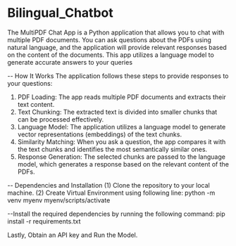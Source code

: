# Bilingual_Chatbot

The MultiPDF Chat App is a Python application that allows you to chat with multiple PDF documents. You can ask questions about the PDFs using natural language, and the application will provide relevant responses based on the content of the documents. This app utilizes a language model to generate accurate answers to your queries



-- How It Works
The application follows these steps to provide responses to your questions:
1. PDF Loading: The app reads multiple PDF documents and extracts their text content.
2. Text Chunking: The extracted text is divided into smaller chunks that can be processed effectively.
3. Language Model: The application utilizes a language model to generate vector representations (embeddings) of the text chunks.
4. Similarity Matching: When you ask a question, the app compares it with the text chunks and identifies the most semantically similar ones.
5. Response Generation: The selected chunks are passed to the language model, which generates a response based on the relevant content of the PDFs.



-- Dependencies and Installation
(1) Clone the repository to your local machine.
(2) Create Virtual Environment using following line:
python -m venv myenv
myenv/scripts/activate



--Install the required dependencies by running the following command:
pip install -r requirements.txt

Lastly, Obtain an API key and Run the Model.
